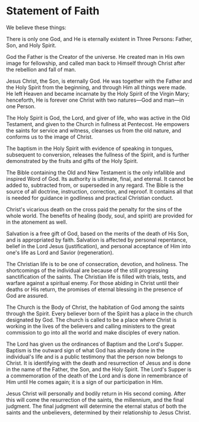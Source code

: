 # Statement of Faith

We believe these things:

There is only one God, and He is eternally existent in Three Persons: Father, Son, and Holy Spirit.

God the Father is the Creator of the universe. He created man in His own image for fellowship, and called man back to Himself through Christ after the rebellion and fall of man.

Jesus Christ, the Son, is eternally God. He was together with the Father and the Holy Spirit from the beginning, and through Him all things were made. He left Heaven and became incarnate by the Holy Spirit of the Virgin Mary; henceforth, He is forever one Christ with two natures—God and man—in one Person.

The Holy Spirit is God, the Lord, and giver of life, who was active in the Old Testament, and given to the Church in fullness at Pentecost. He empowers the saints for service and witness, cleanses us from the old nature, and conforms us to the image of Christ.

The baptism in the Holy Spirit with evidence of speaking in tongues, subsequent to conversion, releases the fullness of the Spirit, and is further demonstrated by the fruits and gifts of the Holy Spirit.

The Bible containing the Old and New Testament is the only infallible and inspired Word of God. Its authority is ultimate, final, and eternal. It cannot be added to, subtracted from, or superseded in any regard. The Bible is the source of all doctrine, instruction, correction, and reproof. It contains all that is needed for guidance in godliness and practical Christian conduct.

Christ's vicarious death on the cross paid the penalty for the sins of the whole world. The benefits of healing (body, soul, and spirit) are provided for in the atonement as well.

Salvation is a free gift of God, based on the merits of the death of His Son, and is appropriated by faith. Salvation is affected by personal repentance, belief in the Lord Jesus (justification), and personal acceptance of Him into one's life as Lord and Savior (regeneration).

The Christian life is to be one of consecration, devotion, and holiness. The shortcomings of the individual are because of the still progressing sanctification of the saints. The Christian life is filled with trials, tests, and warfare against a spiritual enemy. For those abiding in Christ until their deaths or His return, the promises of eternal blessing in the presence of God are assured.

The Church is the Body of Christ, the habitation of God among the saints through the Spirit. Every believer born of the Spirit has a place in the church designated by God. The church is called to be a place where Christ is working in the lives of the believers and calling ministers to the great commission to go into all the world and make disciples of every nation.

The Lord has given us the ordinances of Baptism and the Lord's Supper. Baptism is the outward sign of what God has already done in the individual's life and is a public testimony that the person now belongs to Christ. It is identifying with the death and resurrection of Jesus and is done in the name of the Father, the Son, and the Holy Spirit. The Lord's Supper is a commemoration of the death of the Lord and is done in remembrance of Him until He comes again; it is a sign of our participation in Him.

Jesus Christ will personally and bodily return in His second coming. After this will come the resurrection of the saints, the millennium, and the final judgment. The final judgment will determine the eternal status of both the saints and the unbelievers, determined by their relationship to Jesus Christ.